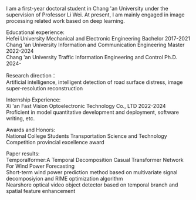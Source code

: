 

I am a first-year doctoral student in Chang 'an University under the supervision of Professor Li Wei. At present, I am mainly engaged in image processing related work based on deep learning.

Educational experience:                                                                          
Hefei University     Mechanical and Electronic Engineering         Bachelor  2017-2021  
Chang 'an University   Information and Communication Engineering        Master      2022-2024  
Chang 'an University  Traffic Information Engineering and Control      Ph.D.       2024-     

Research direction：                                                                                  
Artificial intelligence, intelligent detection of road surface distress, image super-resolution reconstruction  

Internship Experience:          
Xi 'an Fast Vision Optoelectronic Technology Co., LTD    2022-2024             
Proficient in model quantitative development and deployment, software writing, etc.   

Awards and Honors:           
National College Students Transportation Science and Technology Competition provincial excellence award  

Paper results:        
Temporalformer:A Temporal Decomposition Casual Transformer Network For Wind Power Forecasting        
Short-term wind power prediction method based on multivariate signal decomposiyion and RIME optimization algorithm    
Nearshore optical video object detector based on temporal branch and spatial feature enhancement
